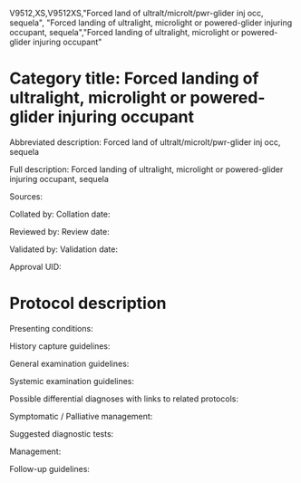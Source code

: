 V9512,XS,V9512XS,"Forced land of ultralt/microlt/pwr-glider inj occ, sequela", "Forced landing of ultralight, microlight or powered-glider injuring occupant, sequela","Forced landing of ultralight, microlight or powered-glider injuring occupant"
# Category title: Forced landing of ultralight, microlight or powered-glider injuring occupant

Abbreviated description: Forced land of ultralt/microlt/pwr-glider inj occ, sequela

Full description: Forced landing of ultralight, microlight or powered-glider injuring occupant, sequela

Sources:

Collated by:
Collation date:

Reviewed by:
Review date:

Validated by:
Validation date:

Approval UID:

# Protocol description

Presenting conditions:

History capture guidelines:

General examination guidelines:

Systemic examination guidelines:

Possible differential diagnoses with links to related protocols:

Symptomatic / Palliative management:

Suggested diagnostic tests:

Management:

Follow-up guidelines:
